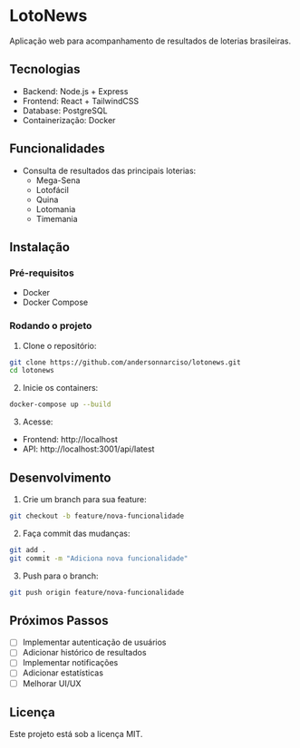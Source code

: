 # LotoNews 

Aplicação web para acompanhamento de resultados de loterias brasileiras.

## Tecnologias

- Backend: Node.js + Express
- Frontend: React + TailwindCSS
- Database: PostgreSQL
- Containerização: Docker

## Funcionalidades

- Consulta de resultados das principais loterias:
  - Mega-Sena
  - Lotofácil
  - Quina
  - Lotomania
  - Timemania

## Instalação

### Pré-requisitos

- Docker
- Docker Compose

### Rodando o projeto

1. Clone o repositório:
```bash
git clone https://github.com/andersonnarciso/lotonews.git
cd lotonews
```

2. Inicie os containers:
```bash
docker-compose up --build
```

3. Acesse:
- Frontend: http://localhost
- API: http://localhost:3001/api/latest

## Desenvolvimento

1. Crie um branch para sua feature:
```bash
git checkout -b feature/nova-funcionalidade
```

2. Faça commit das mudanças:
```bash
git add .
git commit -m "Adiciona nova funcionalidade"
```

3. Push para o branch:
```bash
git push origin feature/nova-funcionalidade
```

## Próximos Passos

- [ ] Implementar autenticação de usuários
- [ ] Adicionar histórico de resultados
- [ ] Implementar notificações
- [ ] Adicionar estatísticas
- [ ] Melhorar UI/UX

## Licença

Este projeto está sob a licença MIT.
